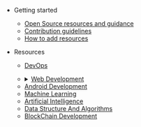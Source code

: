 * Getting started
  - [Open Source resources and guidance](../pages/open-source-resources.md)
  - [Contribution guidelines](../Contributing.md)
  - [How to add resources](../how-to-add-resources.md)
* Resources
  - [DevOps](./../pages/devops-resources.md)
  - <details>
     <summary><a href="./../pages/web-development-resources.md">Web Development</a>
     </summary>
    
    - [HTML resources](./../pages/HTML-resources.md)
    - [CSS resources](./../pages/CSS-resources.md)
    - [React resources](./../pages/react-resources.md)
    - [Backend Development resources](./../pages/backend-development-resource.md) 
   </details>
   
  - [Android Development](../pages/android-development-resources.md)
  - [Machine Learning](../pages/machine-learning-resources.md)
  - [Artificial Intelligence](../pages/AI-resources.md)
  - [Data Structure And Algorithms](../pages/data-structure-and-algorithms-resources.md)
  - [BlockChain Development](../pages/full-stack-blockchain-development.md)
